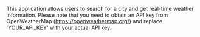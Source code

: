 This application allows users to search for a city and get real-time weather information. Please note that you need to obtain an API key from OpenWeatherMap (https://openweathermap.org/) and replace 'YOUR_API_KEY' with your actual API key.
